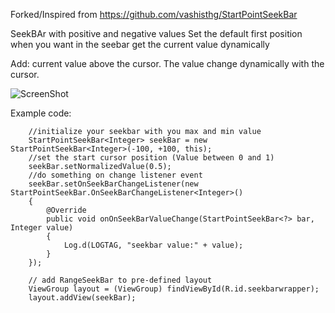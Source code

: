 Forked/Inspired from https://github.com/vashisthg/StartPointSeekBar

SeekBAr with positive and negative values
Set the default first position when you want in the seebar
get the current value dynamically

Add: current value above the cursor. The value change dynamically with the cursor.

![ScreenShot](http://i.imgur.com/NymatH2.jpg)

Example code:
        
        //initialize your seekbar with you max and min value
        StartPointSeekBar<Integer> seekBar = new StartPointSeekBar<Integer>(-100, +100, this);
        //set the start cursor position (Value between 0 and 1)
        seekBar.setNormalizedValue(0.5);
        //do something on change listener event
        seekBar.setOnSeekBarChangeListener(new StartPointSeekBar.OnSeekBarChangeListener<Integer>()
        {
            @Override
            public void onOnSeekBarValueChange(StartPointSeekBar<?> bar, Integer value)
            {
                Log.d(LOGTAG, "seekbar value:" + value);
            }
        });

        // add RangeSeekBar to pre-defined layout
        ViewGroup layout = (ViewGroup) findViewById(R.id.seekbarwrapper);
        layout.addView(seekBar);



